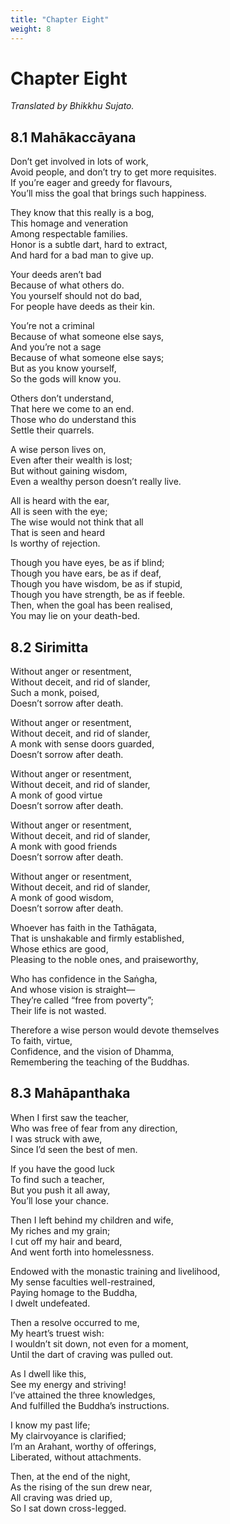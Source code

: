 ```yaml
---
title: "Chapter Eight"
weight: 8
---
```


# Chapter Eight

*Translated by Bhikkhu Sujato.*

## 8.1 Mahākaccāyana  

Don’t get involved in lots of work,  
Avoid people, and don’t try to get more requisites.  
If you’re eager and greedy for flavours,  
You’ll miss the goal that brings such happiness.  

They know that this really is a bog,  
This homage and veneration  
Among respectable families.  
Honor is a subtle dart, hard to extract,  
And hard for a bad man to give up.  

Your deeds aren’t bad  
Because of what others do.  
You yourself should not do bad,  
For people have deeds as their kin.  

You’re not a criminal  
Because of what someone else says,  
And you’re not a sage  
Because of what someone else says;  
But as you know yourself,  
So the gods will know you.  

Others don’t understand,  
That here we come to an end.  
Those who do understand this  
Settle their quarrels.  

A wise person lives on,  
Even after their wealth is lost;  
But without gaining wisdom,  
Even a wealthy person doesn’t really live.  

All is heard with the ear,  
All is seen with the eye;  
The wise would not think that all  
That is seen and heard  
Is worthy of rejection.  

Though you have eyes, be as if blind;  
Though you have ears, be as if deaf,  
Though you have wisdom, be as if stupid,  
Though you have strength, be as if feeble.  
Then, when the goal has been realised,  
You may lie on your death-bed.  


## 8.2 Sirimitta  

Without anger or resentment,  
Without deceit, and rid of slander,  
Such a monk, poised,  
Doesn’t sorrow after death.  

Without anger or resentment,  
Without deceit, and rid of slander,  
A monk with sense doors guarded,  
Doesn’t sorrow after death.  

Without anger or resentment,  
Without deceit, and rid of slander,  
A monk of good virtue  
Doesn’t sorrow after death.  

Without anger or resentment,  
Without deceit, and rid of slander,  
A monk with good friends  
Doesn’t sorrow after death.  

Without anger or resentment,  
Without deceit, and rid of slander,  
A monk of good wisdom,  
Doesn’t sorrow after death.  

Whoever has faith in the Tathāgata,  
That is unshakable and firmly established,  
Whose ethics are good,  
Pleasing to the noble ones, and praiseworthy,  

Who has confidence in the Saṅgha,  
And whose vision is straight—  
They’re called “free from poverty”;  
Their life is not wasted.  

Therefore a wise person would devote themselves  
To faith, virtue,  
Confidence, and the vision of Dhamma,  
Remembering the teaching of the Buddhas.  


## 8.3 Mahāpanthaka  

When I first saw the teacher,  
Who was free of fear from any direction,  
I was struck with awe,  
Since I’d seen the best of men.  

If you have the good luck  
To find such a teacher,  
But you push it all away,  
You’ll lose your chance.  

Then I left behind my children and wife,  
My riches and my grain;  
I cut off my hair and beard,  
And went forth into homelessness.  

Endowed with the monastic training and livelihood,  
My sense faculties well-restrained,  
Paying homage to the Buddha,  
I dwelt undefeated.  

Then a resolve occurred to me,  
My heart’s truest wish:  
I wouldn’t sit down, not even for a moment,  
Until the dart of craving was pulled out.  

As I dwell like this,  
See my energy and striving!  
I’ve attained the three knowledges,  
And fulfilled the Buddha’s instructions.  

I know my past life;  
My clairvoyance is clarified;  
I’m an Arahant, worthy of offerings,  
Liberated, without attachments.  

Then, at the end of the night,  
As the rising of the sun drew near,  
All craving was dried up,  
So I sat down cross-legged.  
